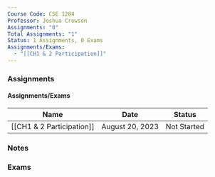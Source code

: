 ```yaml
---
Course Code: CSE 1284
Professor: Joshua Crowson
Assignments: "0"
Total Assignments: "1"
Status: 1 Assignments, 0 Exams
Assignments/Exams:
  - "[[CH1 & 2 Participation]]"
---
```

### Assignments

#### Assignments/Exams

|Name|Date|Status|
|---|---|---|
|[[CH1 & 2 Participation]]|August 20, 2023|Not Started|

  
  

  

### Notes

  

### Exams